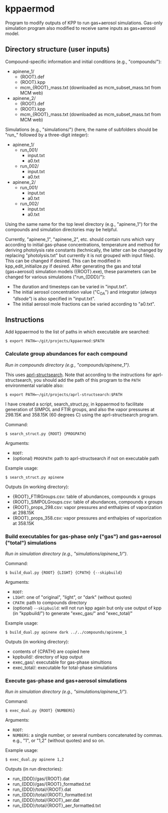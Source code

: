 kppaermod
===

Program to modify outputs of KPP to run gas+aerosol simulations. Gas-only simulation program also modified to receive same inputs as gas+aerosol model.


## Directory structure (user inputs)

Compound-specific information and initial conditions (e.g., "compounds/"):

* apinene_1/
	* {ROOT}.def
	* {ROOT}.kpp
	* mcm\_{ROOT}\_mass.txt (downloaded as mcm\_subset\_mass.txt from MCM web)
* apinene_2/
	* {ROOT}.def
	* {ROOT}.kpp
	* mcm\_{ROOT}\_mass.txt (downloaded as mcm\_subset\_mass.txt from MCM web)


Simulations (e.g., "simulations/") (here, the name of subfolders should be "run\_" followed by a three-digit integer):

* apinene_1/
	* run\_001/
	  * input.txt
	  * a0.txt
	* run\_002/
	  * input.txt
	  * a0.txt
* apinene_2/
	* run\_001/
	  * input.txt
	  * a0.txt
	* run\_002/
	  * input.txt
	  * a0.txt

Using the same name for the top level directory (e.g., "apinene\_1") for the compounds and simulation directories may be helpful.

Currently, "apinene\_1", "apinene\_2", etc. should contain runs which vary according to initial gas-phase concentrations, temperature and method for deriving photolysis rate constants (technically, the latter can be changed by replacing "photolysis.txt" but currently it is not grouped with input files). This can be changed if desired. This can be modified in kpp\_edit\_initialize.py if desired. After generating the gas and total (gas+aerosol) simulation models ({ROOT}.exe), these parameters can be changed for various simulations ("run\_{DDD}/"):

* The duration and timesteps can be varied in "input.txt".
* The initial aerosol concentration value ("C<sub>OA</sub>") and integrator (*always "dlsode"*) is also specified in "input.txt".
* The initial aerosol mole fractions can be varied according to "a0.txt".


## Instructions

Add kppaermod to the list of paths in which executable are searched:

```
$ export PATH=~/git/projects/kppaermod:$PATH
```

### Calculate group abundances for each compound


*Run in compounds directory (e.g., "compounds/apinene\_1")*.


This uses [aprl-structsearch](https://bitbucket.org/stakahama/aprl-structsearch). Note that according to the instructions for aprl-structsearch, you should add the path of this program to the `PATH` environmental variable also:
```
$ export PATH=~/git/projects/aprl-structsearch:$PATH
```

I have created a script, search_struct.py, in kppaermod to facilitate generation of SIMPOL and FTIR groups, and also the vapor pressures at 298.15K and 358.15K (60 degrees C) using the aprl-structsearch program.


Command:
```
$ search_struct.py {ROOT} {PROGPATH}
```

Arguments:

* `ROOT`: 
* (optional) `PROGPATH`: path to aprl-structsearch if not on executable path


Example usage:
```
$ search_struct.py apinene
```

Outputs (in working directory):

* {ROOT}\_FTIRGroups.csv: table of abundances, compounds x groups
* {ROOT}\_SIMPOLGroups.csv: table of abundances, compounds x groups
* {ROOT}\_props\_298.csv: vapor pressures and enthalpies of vaporization at 298.15K
* {ROOT}\_props\_358.csv: vapor pressures and enthalpies of vaporization at 358.15K


### Build executables for gas-phase only ("gas") and gas+aerosol ("total") simulations

*Run in simulation directory (e.g., "simulations/apinene\_1/")*.

Command:
```
$ build_dual.py {ROOT} {LIGHT} {CPATH} {--skipbuild}
```
Arguments:

* `ROOT`:
* `LIGHT`: one of "original", "light", or "dark" (without quotes)
* `CPATH`: path to compounds directory
* (optional) `--skipbuild`: will not run kpp again but only use output of kpp (in "kppbuild/") to generate "exec\_gas/" and "exec\_total/"

Example usage:
```
$ build_dual.py apinene dark ../../compounds/apinene_1
```

Outputs (in working directory):

* contents of {CPATH} are copied here
* kppbuild/: directory of kpp output
* exec\_gas/: executable for gas-phase simultions
* exec\_total/: executable for total-phase simulations

### Execute gas-phase and gas+aerosol simulations

*Run in simulation directory (e.g., "simulations/apinene\_1/").*

Command:
```
$ exec_dual.py {ROOT} {NUMBERS}
```

Arguments:

* `ROOT`: 
* `NUMBERS`: a single number, or several numbers concatenated by commas. e.g., "1", or "1,2" (without quotes) and so on.


Example usage:
```
$ exec_dual.py apinene 1,2
```

Outputs (in run directories):

* run\_{DDD}/gas/{ROOT}.dat
* run\_{DDD}/gas/{ROOT}\_formatted.txt
* run\_{DDD}/total/{ROOT}.dat
* run\_{DDD}/total/{ROOT}\_formatted.txt
* run\_{DDD}/total/{ROOT}\_aer.dat
* run\_{DDD}/total/{ROOT}\_aer\_formatted.txt

